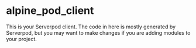 # alpine_pod_client

This is your Serverpod client. The code in here is mostly generated by
Serverpod, but you may want to make changes if you are adding modules to your
project.
